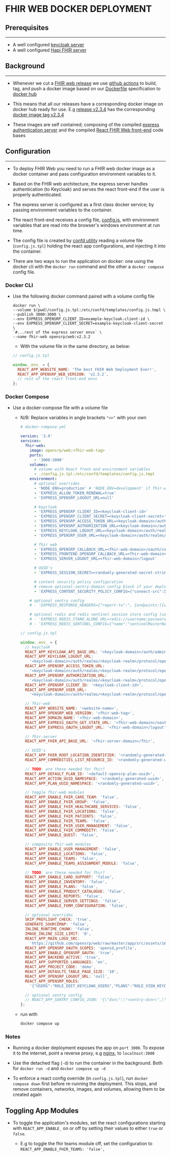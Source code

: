 # FHIR WEB DOCKER DEPLOYMENT

## Prerequisites

---

- A well configured [keycloak server](https://hub.docker.com/r/onaio/keycloak)
- A well configured [Hapi FHIR server](https://github.com/opensrp/hapi-fhir-jpaserver-starter)

## Background

---

- Whenever we cut a [FHIR web release](https://github.com/opensrp/web/releases) we use [github actions](/.github/workflows/docker-publish.yml) to build, tag, and push a docker image based on our [Dockerfile](/Dockerfile) specification to [docker hub](https://hub.docker.com/r/opensrp/web/tags)

- This means that all our releases have a corresponding docker image on docker hub ready for use. E.g [release v2.3.4](https://github.com/opensrp/web/releases/tag/v2.3.4) has the corresponding [docker image tag v2.3.4](https://hub.docker.com/layers/opensrp/web/v2.3.4/images/sha256-de13e5482194d76fd22980e73cda0e4f77d6b59aab868130dea24c3b609aa312?context=explore)

- These images are self contained; composing of the compiled [express authentication server](https://github.com/onaio/express-server) and the compiled [React FHIR Web front-end](https://github.com/opensrp/web) code bases

## Configuration

---

- To deploy FHIR Web you need to run a FHIR web docker image as a docker container and pass configuration environment variables to it.

- Based on the FHIR web architecture, the express server handles authentication (to Keycloak) and serves the react front-end if the user is properly authenticated.

- The express server is configured as a first class docker service; by passing environment variables to the container.

- The react front-end receives a config file, [config.js](https://github.com/opensrp/web/blob/master/app/public/config.js), with environment variables that are read into the browser's windows environment at run time.

- The config file is created by [confd utility](https://github.com/kelseyhightower/confd) reading a volume file (`config.js.tpl`) holding the react app configurations, and injecting it into the container.

- There are two ways to run the application on docker: one using the docker cli with the `docker run` command and the other a `docker compose` config file.

### Docker CLI

- Use the following docker command paired with a volume config file

  ```docker
  docker run \
  --volume $(pwd)/config.js.tpl:/etc/confd/templates/config.js.tmpl \
  --publish 3000:3000 \
  --env EXPRESS_OPENSRP_CLIENT_ID=example-keycloak-client-id \
  --env EXPRESS_OPENSRP_CLIENT_SECRET=example-keycloak-client-secret \
  `#...rest of the express server envs` \
  --name fhir-web opensrp/web:v2.3.2
  ```

  - With the volume file in the same directory, as below:

  ```js
  // config.js.tpl

  window._env_ = {
    REACT_APP_WEBSITE_NAME: 'The best FHIR Web Deployment Ever!',
    REACT_APP_OPENSRP_WEB_VERSION: 'v2.3.2',
    // rest of the react front-end envs
  };
  ```

### Docker Compose

- Use a docker-compose file with a volume file

  - N/B: Replace variables in angle brackets `"<>"` with your own

    ```yaml
    # docker-compose.yml

    version: '3.9'
    services:
      fhir-web:
        image: opensrp/web:<fhir-web-tag>
        ports:
          - '3000:3000'
        volumes:
          # volume with React front-end environment variables
          - ./config.js.tpl:/etc/confd/templates/config.js.tmpl
        environment:
          # optional overrides
          - 'NODE_ENV=production' # 'NODE_ENV=development' if fhir-web-domain === http://localhost:3000
          - 'EXPRESS_ALLOW_TOKEN_RENEWAL=true'
          - 'EXPRESS_OPENSRP_LOGOUT_URL=null'

          # keycloak
          - 'EXPRESS_OPENSRP_CLIENT_ID=<keycloak-client-id>'
          - 'EXPRESS_OPENSRP_CLIENT_SECRET=<keycloak-client-secret>'
          - 'EXPRESS_OPENSRP_ACCESS_TOKEN_URL=<keycloak-domain>/auth/realms/<keycloak-realm>/protocol/openid-connect/token'
          - 'EXPRESS_OPENSRP_AUTHORIZATION_URL=<keycloak-domain>/auth/realms/<keycloak-realm>/protocol/openid-connect/auth'
          - 'EXPRESS_KEYCLOAK_LOGOUT_URL=<keycloak-domain>/auth/realms/<keycloak-realm>/protocol/openid-connect/logout'
          - 'EXPRESS_OPENSRP_USER_URL=<keycloak-domain>/auth/realms/<keycloak-realm>/protocol/openid-connect/userinfo'

          # fhir web
          - 'EXPRESS_OPENSRP_CALLBACK_URL=<fhir-web-domain>/oauth/callback/OpenSRP/'
          - 'EXPRESS_FRONTEND_OPENSRP_CALLBACK_URL=<fhir-web-domain>/fe/oauth/callback/opensrp'
          - 'EXPRESS_SERVER_LOGOUT_URL=<fhir-web-domain>/logout'

          # UUID's
          - 'EXPRESS_SESSION_SECRET=<randomly-generated-secret-string>'

          # content security policy configuration
          # remove optional-sentry-domain config block if your deployment has no sentry
          - 'EXPRESS_CONTENT_SECURITY_POLICY_CONFIG={"connect-src":["''self''","<optional-sentry-domain>","<keycloak-domain>","<fhir-server-domain>"],"default-src":["''self''"],"img-src":["''self''","https://github.com/opensrp/","https://*.githubusercontent.com/opensrp/"],"script-src":["''self''","''unsafe-inline''"]}'

        # optional sentry config
        # - 'EXPRESS_RESPONSE_HEADERS={"report-to":", {endpoints:[{url:https://<optional-sentry-domain>/api/<optional-sentry-projectId>/security/?sentry_key=<optional-sentry-key>\\u0026sentry_environment=<optional-sentry-environment>\\u0026sentry_release=<optional-sentry-release-name>}],group:csp-endpoint,max_age:10886400}"}'

        # optional redis and redis sentinel session store config (use either or neither not both)
        # - 'EXPRESS_REDIS_STAND_ALONE_URL=redis://username:password@redis-domain:port/db'
        # - 'EXPRESS_REDIS_SENTINEL_CONFIG={"name":"sentinelMasterName","sentinelPassword":"sentinelMasterPassword","sentinels":[{"host":"sentinel-node-1-domain","port":"12345"},{"host":"sentinel-node-2-domain","port":"12345"},{"host":"sentinel-node-3-domain","port":"12345"}]}'
    ```

    ```js
    // config.js.tpl

    window._env_ = {
      // keycloak
      REACT_APP_KEYCLOAK_API_BASE_URL: '<keycloak-domain>/auth/admin/realms/<keycloak-realm>',
      REACT_APP_KEYCLOAK_LOGOUT_URL:
        '<keycloak-domain>/auth/realms/<keycloak-realm>/protocol/openid-connect/logout',
      REACT_APP_OPENSRP_ACCESS_TOKEN_URL:
        '<keycloak-domain>/auth/realms/<keycloak-realm>/protocol/openid-connect/token',
      REACT_APP_OPENSRP_AUTHORIZATION_URL:
        '<keycloak-domain>/auth/realms/<keycloak-realm>/protocol/openid-connect/auth',
      REACT_APP_OPENSRP_CLIENT_ID: '<keycloak-client-id>',
      REACT_APP_OPENSRP_USER_URL:
        '<keycloak-domain>/auth/realms/<keycloak-realm>/protocol/openid-connect/userinfo',

      // fhir-web
      REACT_APP_WEBSITE_NAME: '<website-name>',
      REACT_APP_OPENSRP_WEB_VERSION: '<fhir-web-tag>',
      REACT_APP_DOMAIN_NAME: '<fhir-web-domain>',
      REACT_APP_EXPRESS_OAUTH_GET_STATE_URL: '<fhir-web-domain>/oauth/state',
      REACT_APP_EXPRESS_OAUTH_LOGOUT_URL: '<fhir-web-domain>/logout',

      // fhir-server
      REACT_APP_FHIR_API_BASE_URL: '<fhir-server-domain>/fhir',

      // UUID's
      REACT_APP_FHIR_ROOT_LOCATION_IDENTIFIER: '<randomly-generated-uuid>',
      REACT_APP_COMMODITIES_LIST_RESOURCE_ID: '<randomly-generated-uuid>',

      // TODO: are these needed for fhir?
      REACT_APP_DEFAULT_PLAN_ID: '<default-opensrp-plan-uuid>',
      REACT_APP_ACTION_UUID_NAMESPACE: '<randomly-generated-uuid>',
      REACT_APP_PLAN_UUID_NAMESPACE: '<randomly-generated-uuid>',

      // toggle fhir-web modules
      REACT_APP_ENABLE_FHIR_CARE_TEAM: 'false',
      REACT_APP_ENABLE_FHIR_GROUP: 'false',
      REACT_APP_ENABLE_FHIR_HEALTHCARE_SERVICES: 'false',
      REACT_APP_ENABLE_FHIR_LOCATIONS: 'false',
      REACT_APP_ENABLE_FHIR_PATIENTS: 'false',
      REACT_APP_ENABLE_FHIR_TEAMS: 'false',
      REACT_APP_ENABLE_FHIR_USER_MANAGEMENT: 'false',
      REACT_APP_ENABLE_FHIR_COMMODITY: 'false',
      REACT_APP_ENABLE_QUEST: 'false',

      // composite fhir-web modules
      REACT_APP_ENABLE_USER_MANAGEMENT: 'false',
      REACT_APP_ENABLE_LOCATIONS: 'false',
      REACT_APP_ENABLE_TEAMS: 'false',
      REACT_APP_ENABLE_TEAMS_ASSIGNMENT_MODULE: 'false',

      // TODO: are these needed for fhir?
      REACT_APP_ENABLE_CARD_SUPPORT: 'false',
      REACT_APP_ENABLE_INVENTORY: 'false',
      REACT_APP_ENABLE_PLANS: 'false',
      REACT_APP_ENABLE_PRODUCT_CATALOGUE: 'false',
      REACT_APP_ENABLE_REPORTS: 'false',
      REACT_APP_ENABLE_SERVER_SETTINGS: 'false',
      REACT_APP_ENABLE_FORM_CONFIGURATION: 'false',

      // optional overrides
      SKIP_PREFLIGHT_CHECK: 'true',
      GENERATE_SOURCEMAP: 'false',
      INLINE_RUNTIME_CHUNK: 'false',
      IMAGE_INLINE_SIZE_LIMIT: '0',
      REACT_APP_MAIN_LOGO_SRC:
        'https://github.com/opensrp/web/raw/master/app/src/assets/images/fhir-web-logo.png',
      REACT_APP_OPENSRP_OAUTH_SCOPES: 'openid,profile',
      REACT_APP_ENABLE_OPENSRP_OAUTH: 'true',
      REACT_APP_BACKEND_ACTIVE: 'true',
      REACT_APP_SUPPORTED_LANGUAGES: 'en',
      REACT_APP_PROJECT_CODE: 'demo',
      REACT_APP_DEFAULTS_TABLE_PAGE_SIZE: '10',
      REACT_APP_OPENSRP_LOGOUT_URL: 'null',
      REACT_APP_OPENSRP_ROLES:
        '{"USERS":"ROLE_EDIT_KEYCLOAK_USERS","PLANS":"ROLE_VIEW_KEYCLOAK_USERS","LOCATIONS":"ROLE_VIEW_KEYCLOAK_USERS","CARD_SUPPORT":"ROLE_VIEW_KEYCLOAK_USERS","INVENTORY":"ROLE_VIEW_KEYCLOAK_USERS","TEAMS":"ROLE_VIEW_KEYCLOAK_USERS","PRODUCT_CATALOGUE":"ROLE_VIEW_KEYCLOAK_USERS","FORM_CONFIGURATION":"ROLE_VIEW_KEYCLOAK_USERS","CARE_TEAM":"ROLE_VIEW_KEYCLOAK_USERS","SERVER_SETTINGS":"ROLE_VIEW_KEYCLOAK_USERS","QUEST":"ROLE_VIEW_KEYCLOAK_USERS","MANAGE_REPORTS":"ROLE_MANAGE_REPORTS","DISTRICT_REPORT":"ROLE_DISTRICT_REPORT","HEALTHCARE_SERVICE":"ROLE_VIEW_KEYCLOAK_USERS","GROUP":"ROLE_VIEW_KEYCLOAK_USERS"}',

      // optional sentry config
      // REACT_APP_SENTRY_CONFIG_JSON: "{\"dsn\":\"<sentry-dsn>\",\"environment\":\"<sentry-environment>\",\"release\":\"<app-release-version>\",\"release-name\":\"<app-release-name>\",\"release-namespace\":\"<app-release-namespace>\",\"tags\":{}}",
    };
    ```

  - run with

    ```bash
    docker compose up
    ```

### Notes

- Running a docker deployment exposes the app on `port 3000`. To expose it to the internet, point a reverse proxy, e.g [nginx](https://docs.nginx.com/nginx/admin-guide/web-server/reverse-proxy/), to `localhost:3000`

- Use the detached flag (`-d`) to run the container in the background. Both for `docker run -d` and `docker compose up -d`

- To enforce a react config override (in `config.js.tpl`), run `docker compose down` first before re-running the deployment. This stops, and remove containers, networks, images, and volumes, allowing them to be created again

## Toggling App Modules

- To toggle the application's modules, set the react configurations starting with `REACT_APP_ENABLE_` on or off by setting their values to either `true` or `false`.

  - E.g to toggle the fhir teams module off, set the configuration to `REACT_APP_ENABLE_FHIR_TEAMS: 'false',`
